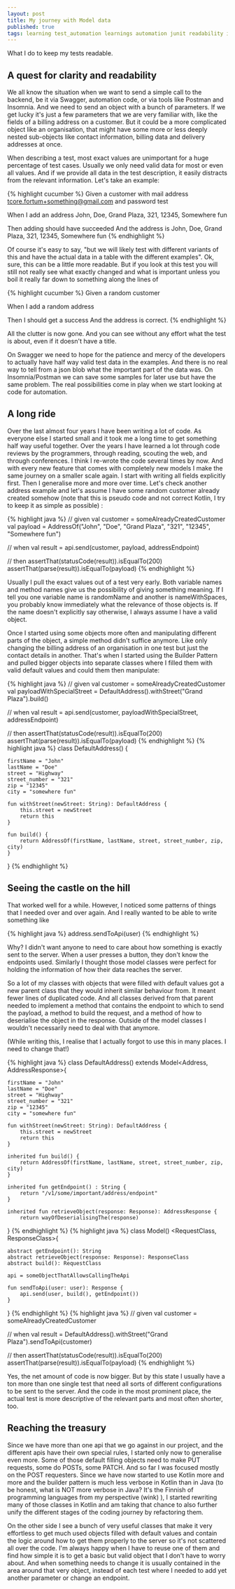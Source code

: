 ```yaml
---
layout: post
title: My journey with Model data
published: true
tags: learning test_automation learnings automation junit readability information
---
```


What I do to keep my tests readable.

## A quest for clarity and readability

We all know the situation when we want to send a simple call to the backend, be it via Swagger, automation code, or via tools like Postman and Insomnia. And we need to send an object with a bunch of parameters. If we get lucky it's just a few parameters that we are very familiar with, like the fields of a billing address on a customer. But it could be a more complicated object like an organisation, that might have some more or less deeply nested sub-objects like contact information, billing data and delivery addresses at once.

When describing a test, most exact values are unimportant for a huge percentage of test cases. Usually we only need valid data for most or even all values. And if we provide all data in the test description, it easily distracts from the relevant information. Let's take an example:

{% highlight cucumber %}
Given a customer with mail address tcore.fortum+something@gmail.com and password test 
 
When I add an address John, Doe, Grand Plaza, 321, 12345, Somewhere fun
 
Then adding should have succeeded
And the address is John, Doe, Grand Plaza, 321, 12345, Somewhere fun
{% endhighlight %}

Of course it's easy to say, "but we will likely test with different variants of this and have the actual data in a table with the different examples". Ok, sure, this can be a little more readable. But if you look at this test you will still not really see what exactly changed and what is important unless you boil it really far down to something along the lines of 

{% highlight cucumber %}
Given a random customer
 
When I add a random address
 
Then I should get a success
And the address is correct.
{% endhighlight %}

All the clutter is now gone. And you can see without any effort what the test is about, even if it doesn't have a title. 

On Swagger we need to hope for the patience and mercy of the developers to actually have half way valid test data in the examples. And there is no real way to tell from a json blob what the important part of the data was. On Insomnia/Postman we can save some samples for later use but have the same problem. The real possibilities come in play when we start looking at code for automation.


## A long ride
Over the last almost four years I have been writing a lot of code. As everyone else I started small and it took me a long time to get something half way useful together. Over the years I have learned a lot through code reviews by the programmers, through reading, scouting the web, and through conferences. I think I re-wrote the code several times by now. And with every new feature that comes with completely new models I make the same journey on a smaller scale again. I start with writing all fields explicitly first. Then I generalise more and more over time. Let's check another address example and let's assume I have some random customer already created somehow (note that this is pseudo code  and not correct Kotlin, I try to keep it as simple as possible) :

{% highlight java %}
// given
val customer = someAlreadyCreatedCustomer
val payload = AddressOf("John", "Doe", "Grand Plaza", "321", "12345", "Somewhere fun")
 
// when
val result = api.send(customer, payload, addressEndpoint)
 
// then
assertThat(statusCode(result)).isEqualTo(200)
assertThat(parse(result)).isEqualTo(payload)
{% endhighlight %}

Usually I pull the exact values out of a test very early. Both variable names and method names give us the possibility of giving something meaning. If I tell you one variable name is randomName and another is nameWithSpaces, you probably know immediately what the relevance of those objects is. If the name doesn't explicitly say otherwise, I always assume I have a valid object.

Once I started using some objects more often and manipulating different parts of the object, a simple method didn't suffice anymore. Like only changing the billing address of an organisation in one test but just the contact details in another. That's when I started using the Builder Pattern and pulled bigger objects into separate classes where I filled them with valid default values and could them then manipulate:

{% highlight java %}
// given
val customer = someAlreadyCreatedCustomer
val payloadWithSpecialStreet = DefaultAddress().withStreet("Grand Plaza").build()
 
// when
val result = api.send(customer, payloadWithSpecialStreet, addressEndpoint)
 
// then
assertThat(statusCode(result)).isEqualTo(200)
assertThat(parse(result)).isEqualTo(payload)
{% endhighlight %}
{% highlight java %}
class DefaultAddress() {
 
    firstName = "John"
    lastName = "Doe"
    street = "Highway"
    street_number = "321"
    zip = "12345"
    city = "somewhere fun"
 
    fun withStreet(newStreet: String): DefaultAddress {
        this.street = newStreet
        return this
    }
 
    fun build() {
        return AddressOf(firstName, lastName, street, street_number, zip, city)
    }
}
{% endhighlight %}


## Seeing the castle on the hill
That worked well for a while. However, I noticed some patterns of things that I needed over and over again. And I really wanted to be able to write something like

{% highlight java %}
address.sendToApi(user)
{% endhighlight %}

Why? I didn't want anyone to need to care about how something is exactly sent to the server. When a user presses a button, they don't know the endpoints used. Similarly I thought those model classes were perfect for holding the information of how their data reaches the server.

So a lot of my classes with objects that were filled with default values got a new parent class that they would inherit similar behaviour from. It meant fewer lines of duplicated code. And all classes derived from that parent needed to implement a method that contains the endpoint to which to send the payload, a method to build the request, and a method of how to deserialise the object in the response. Outside of the model classes I wouldn't necessarily need to deal with that anymore.

(While writing this, I realise that I actually forgot to use this in many places. I need to change that!)

{% highlight java %}
class DefaultAddress() extends Model<Address, AddressResponse>{
 
    firstName = "John"
    lastName = "Doe"
    street = "Highway"
    street_number = "321"
    zip = "12345"
    city = "somewhere fun"
 
    fun withStreet(newStreet: String): DefaultAddress {
        this.street = newStreet
        return this
    }
 
    inherited fun build() {
        return AddressOf(firstName, lastName, street, street_number, zip, city)
    }
 
    inherited fun getEndpoint() : String {
        return "/v1/some/important/address/endpoint"
    }
 
    inherited fun retrieveObject(response: Response): AddressResponse {
        return wayOfDeserialisingThe(response)
}
{% endhighlight %}
{% highlight java %}
class Model() <RequestClass, ResponseClass>{
 
    abstract getEndpoint(): String
    abstract retrieveObject(response: Response): ResponseClass
    abstract build(): RequestClass
 
    api = someObjectThatAllowsCallingTheApi
 
    fun sendToApi(user: user): Response {
        api.send(user, build(), getEndpoint())
    }  
}
{% endhighlight %}
{% highlight java %}
// given
val customer = someAlreadyCreatedCustomer
 
// when
val result = DefaultAddress().withStreet("Grand Plaza").sendToApi(customer)
 
// then
assertThat(statusCode(result)).isEqualTo(200)
assertThat(parse(result)).isEqualTo(payload)
{% endhighlight %}

Yes, the net amount of code is now bigger. But by this state I usually have a ton more than one single test that need all sorts of different configurations to be sent to the server. And the code in the most prominent place, the actual test is more descriptive of the relevant parts and most often shorter, too.


## Reaching the treasury

Since we have more than one api that we go against in our project, and the different apis have their own special rules, I started only now to generalise even more. Some of those default filling objects need to make PUT requests, some do POSTs, some PATCH. And so far I was focused mostly on the POST requesters. Since we have now started to use Kotlin more and more and the builder pattern is much less verbose in Kotlin than in Java (to be honest, what is NOT more verbose in Java? It's the Finnish of programming languages from my perspective (wink) ), I started rewriting many of those classes in Kotlin and am taking that chance to also further unify the different stages of the coding journey by refactoring them. 

On the other side I see a bunch of very useful classes that make it very effortless to get much used objects filled with default values and contain the logic around how to get them properly to the server so it's not scattered all over the code. I'm always happy when I have to reuse one of them and find how simple it is to get a basic but valid object that I don't have to worry about. And when something needs to change it is usually contained in the area around that very object, instead of each test where I needed to add yet another parameter or change an endpoint.
